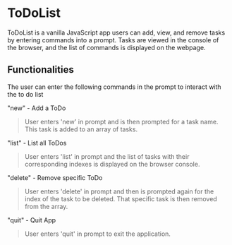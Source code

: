 # ToDoList
ToDoList is a vanilla JavaScript app users can add, view, and remove tasks by entering commands into a prompt.
Tasks are viewed in the console of the browser, and the list of commands is displayed on the webpage.


## Functionalities

The user can enter the following commands in the prompt to interact with the to do list

"new" - Add a ToDo
> User enters 'new' in prompt and is then prompted for a task name. This task is added to an array of tasks.

"list" - List all ToDos
> User enters 'list' in prompt and the list of tasks with their corresponding indexes is displayed on the browser console.

"delete" - Remove specific ToDo
> User enters 'delete' in prompt and then is prompted again for the index of the task to be deleted. That specific task is then removed from the array.

"quit" - Quit App
> User enters 'quit' in prompt to exit the application.
